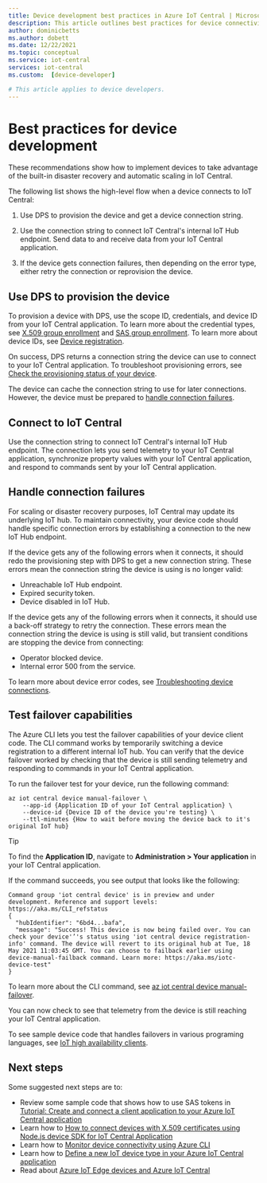 ```yaml
---
title: Device development best practices in Azure IoT Central | Microsoft Docs
description: This article outlines best practices for device connectivity in Azure IoT Central
author: dominicbetts
ms.author: dobett
ms.date: 12/22/2021
ms.topic: conceptual
ms.service: iot-central
services: iot-central
ms.custom:  [device-developer]

# This article applies to device developers.
---
```


# Best practices for device development

These recommendations show how to implement devices to take advantage of the built-in disaster recovery and automatic scaling in IoT Central.

The following list shows the high-level flow when a device connects to IoT Central:

1. Use DPS to provision the device and get a device connection string.

1. Use the connection string to connect IoT Central's internal IoT Hub endpoint. Send data to and receive data from your IoT Central application.

1. If the device gets connection failures, then depending on the error type, either retry the connection or reprovision the device.

## Use DPS to provision the device

To provision a device with DPS, use the scope ID, credentials, and device ID from your IoT Central application. To learn more about the credential types, see [X.509 group enrollment](concepts-get-connected.md#x509-group-enrollment) and [SAS group enrollment](concepts-get-connected.md#sas-group-enrollment). To learn more about device IDs, see [Device registration](concepts-get-connected.md#device-registration).

On success, DPS returns a connection string the device can use to connect to your IoT Central application. To troubleshoot provisioning errors, see [Check the provisioning status of your device](troubleshoot-connection.md#check-the-provisioning-status-of-your-device).

The device can cache the connection string to use for later connections. However, the device must be prepared to [handle connection failures](#handle-connection-failures).

## Connect to IoT Central

Use the connection string to connect IoT Central's internal IoT Hub endpoint. The connection lets you send telemetry to your IoT Central application, synchronize property values with your IoT Central application, and respond to commands sent by your IoT Central application.

## Handle connection failures

For scaling or disaster recovery purposes, IoT Central may update its underlying IoT hub. To maintain connectivity, your device code should handle specific connection errors by establishing a connection to the new IoT Hub endpoint.

If the device gets any of the following errors when it connects, it should redo the provisioning step with DPS to get a new connection string. These errors mean the connection string the device is using is no longer valid:

- Unreachable IoT Hub endpoint.
- Expired security token.
- Device disabled in IoT Hub.

If the device gets any of the following errors when it connects, it should use a back-off strategy to retry the connection. These errors mean the connection string the device is using is still valid, but transient conditions are stopping the device from connecting:

- Operator blocked device.
- Internal error 500 from the service.

To learn more about device error codes, see [Troubleshooting device connections](troubleshoot-connection.md).

## Test failover capabilities

The Azure CLI lets you test the failover capabilities of your device client code. The CLI command works by temporarily switching a device registration to a different internal IoT hub. You can verify that the device failover worked by checking that the device is still sending telemetry and responding to commands in your IoT Central application.

To run the failover test for your device, run the following command:

```azurecli
az iot central device manual-failover \
    --app-id {Application ID of your IoT Central application} \
    --device-id {Device ID of the device you're testing} \
    --ttl-minutes {How to wait before moving the device back to it's original IoT hub}
```

> [!TIP]
> To find the **Application ID**, navigate to **Administration > Your application** in your IoT Central application.

If the command succeeds, you see output that looks like the following:

```output
Command group 'iot central device' is in preview and under development. Reference and support levels: https://aka.ms/CLI_refstatus
{
  "hubIdentifier": "6bd4...bafa",
  "message": "Success! This device is now being failed over. You can check your device'’'s status using 'iot central device registration-info' command. The device will revert to its original hub at Tue, 18 May 2021 11:03:45 GMT. You can choose to failback earlier using device-manual-failback command. Learn more: https://aka.ms/iotc-device-test"
}
```

To learn more about the CLI command, see [az iot central device manual-failover](/cli/azure/iot/central/device#az_iot_central_device_manual_failover).

You can now check to see that telemetry from the device is still reaching your IoT Central application.

To see sample device code that handles failovers in various programing languages, see [IoT high availability clients](https://github.com/iot-for-all/iot-central-high-availability-clients).

## Next steps

Some suggested next steps are to:

- Review some sample code that shows how to use SAS tokens in [Tutorial: Create and connect a client application to your Azure IoT Central application](tutorial-connect-device.md)
- Learn how to [How to connect devices with X.509 certificates using Node.js device SDK for IoT Central Application](how-to-connect-devices-x509.md)
- Learn how to [Monitor device connectivity using Azure CLI](./howto-monitor-devices-azure-cli.md)
- Learn how to [Define a new IoT device type in your Azure IoT Central application](./howto-set-up-template.md)
- Read about [Azure IoT Edge devices and Azure IoT Central](./concepts-iot-edge.md)
